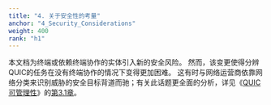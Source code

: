 ```yaml
---
title: "4. 关于安全性的考量"
anchor: "4_Security_Considerations"
weight: 400
rank: "h1"
---
```


本文档为终端或依赖终端协作的实体引入新的安全风险。
然而，该变更使得分辨QUIC的任务在没有终端协作的情况下变得更加困难。
这有时与网络运营商依靠网络分类来识别威胁的安全目标背道而驰；有关此话题更全面的分析，详见《[QUIC可管理性](https://datatracker.ietf.org/doc/html/draft-ietf-quic-manageability-18)》的[第3.1章](https://datatracker.ietf.org/doc/html/draft-ietf-quic-manageability-18#section-3.1)。
